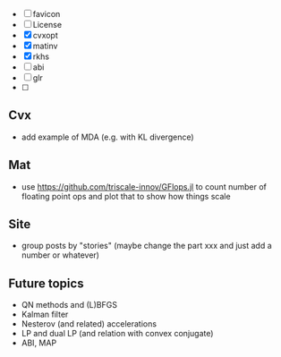 * [ ] favicon
* [ ] License
* [x] cvxopt
* [x] matinv
* [x] rkhs
* [ ] abi
* [ ] glr
* [ ]


## Cvx

* add example of MDA (e.g. with KL divergence)

## Mat

* use https://github.com/triscale-innov/GFlops.jl to count number of floating point ops and plot that to show how things scale

## Site

* group posts by "stories" (maybe change the part xxx and just add a number or whatever)

## Future topics

* QN methods and (L)BFGS
* Kalman filter
* Nesterov (and related) accelerations
* LP and dual LP (and relation with convex conjugate)
* ABI, MAP
